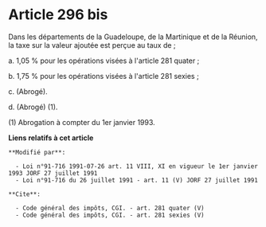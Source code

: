 # Article 296 bis

Dans les départements de la Guadeloupe, de la Martinique et de la Réunion, la taxe sur la valeur ajoutée est perçue au taux
de ; 

a. 1,05 % pour les opérations visées à l'article 281 quater ; 

b. 1,75 % pour les opérations visées à l'article 281 sexies ; 

c. (Abrogé). 

d. (Abrogé) (1). 

(1) Abrogation à compter du 1er janvier 1993.

**Liens relatifs à cet article**

	**Modifié par**:

	  - Loi n°91-716 1991-07-26 art. 11 VIII, XI en vigueur le 1er janvier 1993 JORF 27 juillet 1991
	  - Loi n°91-716 du 26 juillet 1991 - art. 11 (V) JORF 27 juillet 1991

	**Cite**:

	  - Code général des impôts, CGI. - art. 281 quater (V)
	  - Code général des impôts, CGI. - art. 281 sexies (V)
